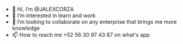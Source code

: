 - 👋 Hi, I’m @JALEXCORZA
- 👀 I’m interested in learn and work
- 💞️ I’m looking to collaborate on any enterprise that brings me more knowledge
- 📫 How to reach me +52 56 30 97 43 87 on what's app

<!---
JALEXCORZA/JALEXCORZA is a ✨ special ✨ repository because its `README.md` (this file) appears on your GitHub profile.
You can click the Preview link to take a look at your changes.
--->
